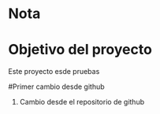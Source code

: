 # Nota

# Objetivo del proyecto

Este proyecto esde pruebas

#Primer cambio desde github


1. Cambio desde el repositorio de github
